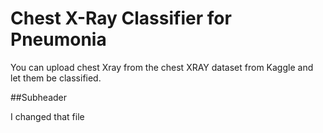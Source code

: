 # Chest X-Ray Classifier for Pneumonia

You can upload chest Xray from the chest XRAY dataset from Kaggle and let them be classified.

##Subheader

I changed that file
